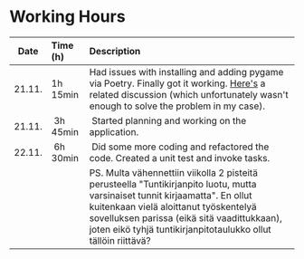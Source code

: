 # Working Hours

| Date | Time (h) | Description |
| :----:|:-----| :-----|
| 21.11. | 1h 15min | Had issues with installing and adding pygame via Poetry. Finally got it working. [Here's](https://github.com/pygame/pygame/issues/2346) a related discussion (which unfortunately wasn't enough to solve the problem in my case).|
| 21.11. | 3h 45min | Started planning and working on the application. |
| 22.11. | 6h 30min | Did some more coding and refactored the code. Created a unit test and invoke tasks. |
| | | PS. Multa vähennettiin viikolla 2 pisteitä perusteella "Tuntikirjanpito luotu, mutta varsinaiset tunnit kirjaamatta". En ollut kuitenkaan vielä aloittanut työskentelyä sovelluksen parissa (eikä sitä vaadittukkaan), joten eikö tyhjä tuntikirjanpitotaulukko ollut tällöin riittävä? 
